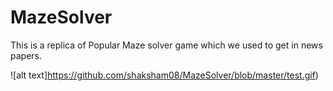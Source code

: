 # MazeSolver
This is a replica of Popular Maze solver game which we used to get in news papers.


![alt text]https://github.com/shaksham08/MazeSolver/blob/master/test.gif)
